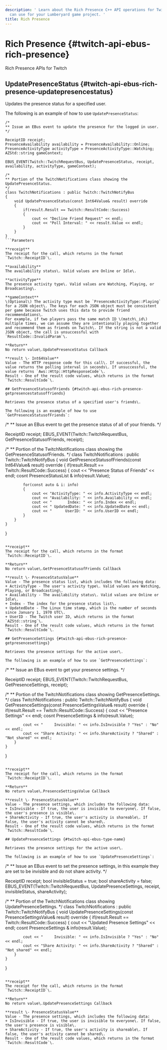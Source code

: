 ```yaml
---
description: ' Learn about the Rich Presence C++ API operations for Twitch that you
  can use for your Lumberyard game project. '
title: Rich Presence
---
```

# Rich Presence {#twitch-api-ebus-rich-presence}

Rich Presence APIs for Twitch

## UpdatePresenceStatus {#twitch-api-ebus-rich-presence-updatepresencestatus}

Updates the presence status for a specified user\.

The following is an example of how to use `UpdatePresenceStatus`:

```
/*
** Issue an EBus event to update the presence for the logged in user.
*/

ReceiptID receipt;
PresenceAvailability availability = PresenceAvailability::Online;
PresenceActivityType activityType = PresenceActivityType::Watching;
AZStd::string gameContext;

EBUS_EVENT(Twitch::TwitchRequestBus, UpdatePresenceStatus, receipt, availability, activityType, gameContext);

/*
** Portion of the TwitchNotifications class showing the UpdatePresenceStatus.
*/
class TwitchNotifications : public Twitch::TwitchNotifyBus
{
	void UpdatePresenceStatus(const Int64Value& result) override
	{
		if(result.Result == Twitch::ResultCode::Success)
		{
			cout << "Decline Friend Request" << endl;
			cout << "Poll Interval: " << result.Value << endl;
		}
	}
}
```Parameters

**receipt**
The receipt for the call, which returns in the format `Twitch::ReceiptID`\.

**availability**
The availability status\. Valid values are Online or Idle\.

**activityType**
The presence activity type\. Valid values are Watching, Playing, or Broadcasting\.

**gameContext**
\(Optional\) The activity type must be `PresenceActivityType::Playing` for a JSON object\. The keys for each JSON object must be consistent per game because Twitch uses this data to provide friend recommendations\.
For example, if two players pass the same match ID \(match\_id\) multiple times, we can assume they are intentionally playing together and recommend them as friends on Twitch\. If the string is not a valid JSON object, the call is unsuccessful with `ResultCode::InvalidParam`\.

**Return**
No return value\.UpdatePresenceStatus Callback

**result \- Int64Value**
Value - The HTTP response code for this call\. If successful, the value returns the polling interval in seconds\. If unsuccessful, the value returns `Aws::Http::HttpResponseCode`\.
Result - One of the result code values, which returns in the format `Twitch::ResultCode`\.

## GetPresenceStatusofFriends {#twitch-api-ebus-rich-presence-getpresencestatusoffriends}

Retrieves the presence status of a specified user's friends\.

The following is an example of how to use `GetPresenceStatusofFriends`:

```
/*
** Issue an EBus event to get the presence status of all of your friends.
*/

ReceiptID receipt;
EBUS_EVENT(Twitch::TwitchRequestBus, GetPresenceStatusofFriends, receipt);

/*
** Portion of the TwitchNotifications class showing the GetPresenceStatusofFriends.
*/
class TwitchNotifications : public Twitch::TwitchNotifyBus
{
	void GetPresenceStatusofFriends(const Int64Value& result) override
	{
		if(result.Result == Twitch::ResultCode::Success)
		{
			cout << "Presence Status of Friends" << endl;
			cosnt PresenceStatusList & info(result.Value);

			for(const auto & i: info)
			{
				cout << "ActivityType: " << info.ActivityType << endl;
				cout << "Availability: " << info.Availability << endl;
				cout << "       Index: " << info.Index << endl;
				cout << " UpdatedDate: " << info.UpdatedDate << endl;
				cout << "      UserID: " << info.UserID << endl;
			}
		}
	}
}
```Parameters

**receipt**
The receipt for the call, which returns in the format `Twitch::ReceiptID`\.

**Return**
No return value\.GetPresenceStatusofFriends Callback

**result \- PresenceStatusValue**
Value - The presence status list, which includes the following data:
+ ActivityType - The user's activity type\. Valid values are Watching, Playing, or Broadcasting\.
+ Availability - The availability status\. Valid values are Online or Idle\.
+ Index - The index for the presence status list\.
+ UpdatedDate - The Linux time stamp, which is the number of seconds since January 1, 1970 UTC\.
+ UserID - The Twitch user ID, which returns in the format `AZStd::string`\.
Result - One of the result code values, which returns in the format `Twitch::ResultCode`\.

## GetPresenceSettings {#twitch-api-ebus-rich-presence-getpresencesettings}

Retrieves the presence settings for the active user\.

The following is an example of how to use `GetPresenceSettings`:

```
/*
** Issue an EBus event to get your presence settings.
*/

ReceiptID receipt;
EBUS_EVENT(Twitch::TwitchRequestBus, GetPresenceSettings, receipt);

/*
** Portion of the TwitchNotifications class showing GetPresenceSettings.
*/
class TwitchNotifications : public Twitch::TwitchNotifyBus
{
	void GetPresenceSettings(const PresenceSettingsValue& result) override
	{
		if(result.Result == Twitch::ResultCode::Success)
		{
			cout << "Presence Settings" << endl;
			cosnt PresenceSettings & info(result.Value);

			cout << "     Invisible: " << info.IsInvisible ? "Yes" : "No" << endl;
			cout << "Share Activity: " << info.ShareActivity ? "Shared" : "Not shared" << endl;
		}
	}
}
```Parameters

**receipt**
The receipt for the call, which returns in the format `Twitch::ReceiptID`\.

**Return**
No return value\.PresenceSettingsValue Callback

**result \- PresenceStatusValue**
Value - The presence settings, which includes the following data:
+ IsInvisible - If true, the user is invisible to everyone\. If false, the user's presence is visible\.
+ ShareActivity - If true, the user's activity is shareable\. If false, the user's activity cannot be shared\.
Result - One of the result code values, which returns in the format `Twitch::ResultCode`\.

## UpdatePresenceSettings {#twitch-api-ebus-type-name}

Retrieves the presence settings for the active user\.

The following is an example of how to use `UpdatePresenceSettings`:

```
/*
** Issue an EBus event to set the presence settings, in this example they are set to be invisible and do not share activity.
*/

ReceiptID receipt;
bool invisibleStatus = true;
bool shareActivity = false;
EBUS_EVENT(Twitch::TwitchRequestBus, UpdatePresenceSettings, receipt, invisibleStatus, shareActivity);

/*
** Portion of the TwitchNotifications class showing UpdatePresenceSettings.
*/
class TwitchNotifications : public Twitch::TwitchNotifyBus
{
	void UpdatePresenceSettings(const PresenceSettingsValue& result) override
	{
		if(result.Result == Twitch::ResultCode::Success)
		{
			cout << "Updated Presence Settings" << endl;
			cosnt PresenceSettings & info(result.Value);

			cout << "     Invisible: " << info.IsInvisible ? "Yes" : "No" << endl;
			cout << "Share Activity: " << info.ShareActivity ? "Shared" : "Not shared" << endl;
		}
	}
}
```Parameters

**receipt**
The receipt for the call, which returns in the format `Twitch::ReceiptID`\.

**Return**
No return value\.UpdatePresenceSettings Callback

**result \- PresenceStatusValue**
Value - The presence settings, which includes the following data:
+ IsInvisible - If true, the user is invisible to everyone\. If false, the user's presence is visible\.
+ ShareActivity - If true, the user's activity is shareable\. If false, the user's activity cannot be shared\.
Result - One of the result code values, which returns in the format `Twitch::ResultCode`\.